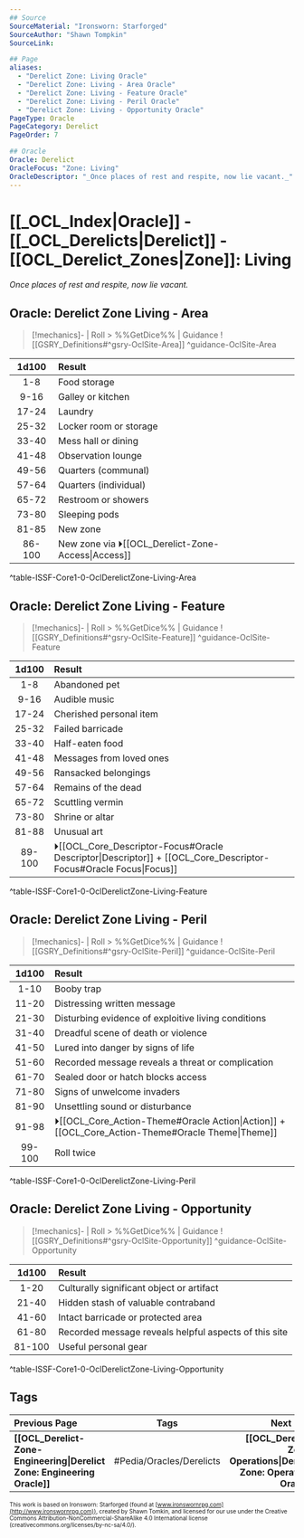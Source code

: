```yaml
---
## Source
SourceMaterial: "Ironsworn: Starforged"
SourceAuthor: "Shawn Tompkin"
SourceLink: 

## Page
aliases:
  - "Derelict Zone: Living Oracle"
  - "Derelict Zone: Living - Area Oracle"
  - "Derelict Zone: Living - Feature Oracle"
  - "Derelict Zone: Living - Peril Oracle"
  - "Derelict Zone: Living - Opportunity Oracle"
PageType: Oracle
PageCategory: Derelict
PageOrder: 7

## Oracle
Oracle: Derelict
OracleFocus: "Zone: Living"
OracleDescriptor: "_Once places of rest and respite, now lie vacant._"
---
```

# [[_OCL_Index|Oracle]] - [[_OCL_Derelicts|Derelict]] - [[OCL_Derelict_Zones|Zone]]: Living
_Once places of rest and respite, now lie vacant._

## Oracle: Derelict Zone Living - Area
> [!mechanics]- | Roll > %%GetDice%% | Guidance
> ![[GSRY_Definitions#^gsry-OclSite-Area]] ^guidance-OclSite-Area

| 1d100 | Result |
|:---:|:--- |
| 1-8 | Food storage |
| 9-16 | Galley or kitchen |
| 17-24 | Laundry |
| 25-32 | Locker room or storage |
| 33-40 | Mess hall or dining |
| 41-48 | Observation lounge |
| 49-56 | Quarters (communal) |
| 57-64 | Quarters (individual) |
| 65-72 | Restroom or showers |
| 73-80 | Sleeping pods |
| 81-85 | New zone |
| 86-100 | New zone via ⏵[[OCL_Derelict-Zone-Access\|Access]] |
^table-ISSF-Core1-0-OclDerelictZone-Living-Area

## Oracle: Derelict Zone Living - Feature
> [!mechanics]- | Roll > %%GetDice%% | Guidance
> ![[GSRY_Definitions#^gsry-OclSite-Feature]] ^guidance-OclSite-Feature

| 1d100 | Result |
|:---:|:--- |
| 1-8 | Abandoned pet |
| 9-16 | Audible music |
| 17-24 | Cherished personal item |
| 25-32 | Failed barricade |
| 33-40 | Half-eaten food |
| 41-48 | Messages from loved ones |
| 49-56 | Ransacked belongings |
| 57-64 | Remains of the dead |
| 65-72 | Scuttling vermin |
| 73-80 | Shrine or altar |
| 81-88 | Unusual art |
| 89-100 | ⏵[[OCL_Core_Descriptor-Focus#Oracle Descriptor\|Descriptor]] + [[OCL_Core_Descriptor-Focus#Oracle Focus\|Focus]] |
^table-ISSF-Core1-0-OclDerelictZone-Living-Feature

## Oracle: Derelict Zone Living - Peril
> [!mechanics]- | Roll > %%GetDice%% | Guidance
> ![[GSRY_Definitions#^gsry-OclSite-Peril]] ^guidance-OclSite-Peril

| 1d100 | Result |
|:---:|:--- |
| 1-10 | Booby trap |
| 11-20 | Distressing written message |
| 21-30 | Disturbing evidence of exploitive living conditions |
| 31-40 | Dreadful scene of death or violence |
| 41-50 | Lured into danger by signs of life |
| 51-60 | Recorded message reveals a threat or complication |
| 61-70 | Sealed door or hatch blocks access |
| 71-80 | Signs of unwelcome invaders |
| 81-90 | Unsettling sound or disturbance |
| 91-98 | ⏵[[OCL_Core_Action-Theme#Oracle Action\|Action]] + [[OCL_Core_Action-Theme#Oracle Theme\|Theme]] |
| 99-100 | Roll twice |
^table-ISSF-Core1-0-OclDerelictZone-Living-Peril

## Oracle: Derelict Zone Living - Opportunity
> [!mechanics]- | Roll > %%GetDice%% | Guidance
> ![[GSRY_Definitions#^gsry-OclSite-Opportunity]] ^guidance-OclSite-Opportunity

| 1d100 | Result |
|:---:|:--- |
| 1-20 | Culturally significant object or artifact |
| 21-40 | Hidden stash of valuable contraband |
| 41-60 | Intact barricade or protected area |
| 61-80 | Recorded message reveals helpful aspects of this site |
| 81-100 | Useful personal gear |
^table-ISSF-Core1-0-OclDerelictZone-Living-Opportunity

## Tags
| Previous Page | Tags | Next Page |
|:--- |:---:| ---:|
| **[[OCL_Derelict-Zone-Engineering\|Derelict Zone: Engineering Oracle]]** | #Pedia/Oracles/Derelicts | **[[OCL_Derelict-Zone-Operations\|Derelict Zone: Operations Oracle]]** |

<font size=-2>This work is based on Ironsworn: Starforged (found at [www.ironswornrpg.com](http://www.ironswornrpg.com)), created by Shawn Tomkin, and licensed for our use under the Creative Commons Attribution-NonCommercial-ShareAlike 4.0 International license  (creativecommons.org/licenses/by-nc-sa/4.0/).</font>